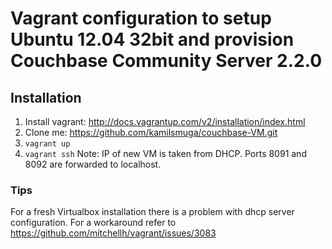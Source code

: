 Vagrant configuration to setup Ubuntu 12.04 32bit and provision Couchbase Community Server 2.2.0
============

## Installation
1. Install vagrant: http://docs.vagrantup.com/v2/installation/index.html
2. Clone me: https://github.com/kamilsmuga/couchbase-VM.git
3. `vagrant up`
4. `vagrant ssh`
Note: IP of new VM is taken from DHCP. Ports 8091 and 8092 are forwarded to
localhost.

### Tips 
For a fresh Virtualbox installation there is a problem with dhcp server configuration. For a workaround refer to https://github.com/mitchellh/vagrant/issues/3083
